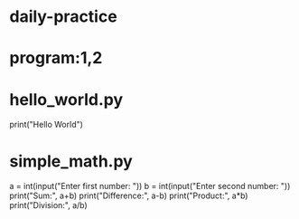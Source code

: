 # daily-practice 
# program:1,2
# hello_world.py
print("Hello World")

# simple_math.py
a = int(input("Enter first number: "))
b = int(input("Enter second number: "))
print("Sum:", a+b)
print("Difference:", a-b)
print("Product:", a*b)
print("Division:", a/b)
